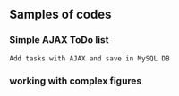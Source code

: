 ## Samples of codes

### Simple AJAX ToDo list
    Add tasks with AJAX and save in MySQL DB

### working with complex figures